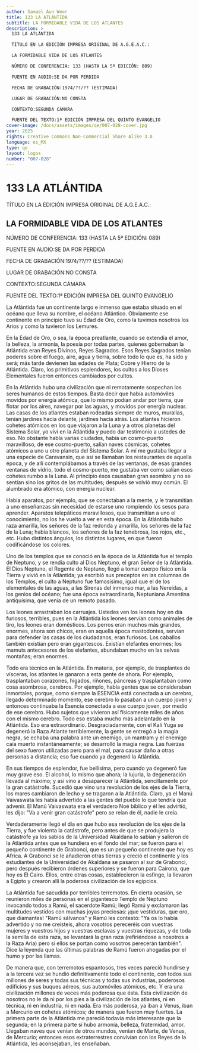 ```yaml
---
author: Samael Aun Weor
title: 133 LA ATLÁNTIDA
subtitle: LA FORMIDABLE VIDA DE LOS ATLANTES
description: >
  133 LA ATLÁNTIDA

  TÍTULO EN LA EDICIÓN IMPRESA ORIGINAL DE A.G.E.A.C.:

  LA FORMIDABLE VIDA DE LOS ATLANTES

  NÚMERO DE CONFERENCIA: 133 (HASTA LA 5ª EDICIÓN: 089)

  FUENTE EN AUDIO:SE DA POR PERDIDA

  FECHA DE GRABACIÓN:1974/??/?? (ESTIMADA)

  LUGAR DE GRABACIÓN:NO CONSTA

  CONTEXTO:SEGUNDA CÁMARA

  FUENTE DEL TEXTO:1ª EDICIÓN IMPRESA DEL QUINTO EVANGELIO
cover-image: /docs/assets/images/qe/007-028-cover.jpg
year: 2025
rights: Creative Commons Non-Commercial Share Alike 3.0
language: es_MX
type: qe
layout: logos
number: "007-028"
---
```

# 133 LA ATLÁNTIDA

TÍTULO EN LA EDICIÓN IMPRESA ORIGINAL DE A.G.E.A.C.:

## LA FORMIDABLE VIDA DE LOS ATLANTES

NÚMERO DE CONFERENCIA: 133 (HASTA LA 5ª EDICIÓN: 089)

FUENTE EN AUDIO:SE DA POR PERDIDA

FECHA DE GRABACIÓN:1974/??/?? (ESTIMADA)

LUGAR DE GRABACIÓN:NO CONSTA

CONTEXTO:SEGUNDA CÁMARA

FUENTE DEL TEXTO:1ª EDICIÓN IMPRESA DEL QUINTO EVANGELIO

La Atlántida fue un continente largo e inmenso que estaba situado en el océano que lleva su nombre, el océano Atlántico. Obviamente ese continente en principio tuvo su Edad de Oro, como la tuvimos nosotros los Arios y como la tuvieron los Lemures.

En la Edad de Oro, o sea, la época preatlante, cuando se extendía el amor, la belleza, la armonía, la poesía por todas partes, quienes gobernaban la Atlántida eran Reyes Divinos, Reyes Sagrados. Esos Reyes Sagrados tenían poderes sobre el fuego, aire, agua y tierra, sobre todo lo que es, ha sido y será; más tarde devienen las edades de Plata; Cobre y Hierro de la Atlántida. Claro, los primitivos esplendores, los cultos a los Dioses Elementales fueron entonces cambiados por cultos.

En la Atlántida hubo una civilización que ni remotamente sospechan los seres humanos de estos tiempos. Basta decir que había automóviles movidos por energía atómica, que lo mismo podían andar por tierra, que flotar por los aires, navegar por las aguas, y movidos por energía nuclear. Las casas de los atlantes estaban rodeadas siempre de muros, murallas, tenían jardines hacia delante, jardines hacia atrás. Los atlantes hicieron cohetes atómicos en los que viajaron a la Luna y a otros planetas del Sistema Solar, yo viví en la Atlántida y puedo dar testimonio a ustedes de eso. No obstante había varias ciudades, había un cosmo-puerto maravilloso, de ese cosmo-puerto, salían naves cósmicas, cohetes atómicos a uno u otro planeta del Sistema Solar. A mí me gustaba llegar a una especie de Caravansin, que así se llamaban los restaurantes de aquella época, y de allí contemplábamos a través de las ventanas, de esas grandes ventanas de vidrio, todo el cosmo-puerto, me gustaba ver como salían esos cohetes rumbo a la Luna. Al principio ésos causaban gran asombro y no se sentían sino los gritos de las multitudes; después se volvió muy común. El alumbrado era atómico, con energía nuclear.

Había aparatos, por ejemplo, que se conectaban a la mente, y le transmitían a uno enseñanzas sin necesidad de estarse uno rompiendo los sesos para aprender. Aparatos telepáticos maravillosos, que transmitían a uno el conocimiento, no los he vuelto a ver en esta época. En la Atlántida hubo raza amarilla, los señores de la faz redonda y amarilla, los señores de la faz de la Luna; había blancos, los señores de la faz tenebrosa, los rojos, etc., etc. Hubo distintos ángulos, los distintos lugares, en que fueron codificándose los colores.

Uno de los templos que se conoció en la época de la Atlántida fue el templo de Neptuno, y se rendía culto al Dios Neptuno, el gran Señor de la Atlántida. El Dios Neptuno, el Regente de Neptuno, llegó a tomar cuerpo físico en la Tierra y vivió en la Atlántida; ya escribió sus preceptos en las columnas de los Templos, el culto a Neptuno fue famosísimo, igual que el de los elementales de las aguas, a las Sirenas del inmenso mar, a las Nereidas, a los genios del océano; fue una época extraordinaria, Neptuniana Amentina antiquísima, que venía de un remoto pasado.

Los leones arrastraban los carruajes. Ustedes ven los leones hoy en día furiosos, terribles, pues en la Atlántida los leones servían como animales de tiro, los leones eran domésticos. Los perros eran muchos más grandes, enormes, ahora son chicos, eran en aquella época mastodontes, servían para defender las casas de los ciudadanos, eran furiosos. Los caballos también existían pero eran gigantescos. Existían elefantes enormes; los mamuts antecesores de los elefantes, abundaban mucho en las selvas montañas; eran enormes.

Todo era técnico en la Atlántida. En materia, por ejemplo, de trasplantes de vísceras, los atlantes le ganaron a esta gente de ahora. Por ejemplo, trasplantaban corazones, hígados, riñones, páncreas y trasplantaban como cosa asombrosa, cerebros. Por ejemplo, había gentes que se consideraban inmortales, porque, como siempre la ESENCIA está conectada a un cerebro, llegado determinado momento, ese cerebro lo pasaban a un cuerpo joven y entonces continuaba la Esencia conectada a ese cuerpo joven, por medio de ese cerebro. Hubo sujetos que vivieron así físicamente miles de años con el mismo cerebro. Todo eso estaba mucho más adelantado en la Atlántida. Eso era extraordinario. Desgraciadamente, con el Kali Yuga se degeneró la Raza Atlante terriblemente, la gente se entregó a la magia negra, se echaba una palabra ante un enemigo, un mantram y el enemigo caía muerto instantáneamente; se desarrolló la magia negra. Las fuerzas del sexo fueron utilizadas pero para el mal, para causar daño a otras personas a distancia; eso fue cuando ya degeneró la Atlántida.

En sus tiempos de esplendor, fue bellísima, pero cuando ya degeneró fue muy grave eso. El alcohol, lo mismo que ahora; la lujuria, la degeneración llevada al máximo; y así vino a desaparecer la Atlántida, sencillamente por la gran catástrofe. Sucedió que vino una revolución de los ejes de la Tierra, los mares cambiaron de lecho y se tragaron a la Atlántida. Claro, ya el Manú Vaivaswata les había advertido a las gentes del pueblo lo que tendría que advenir. El Manú Vaivaswata era el verdadero Noé bíblico y él les advirtió, les dijo: "Va a venir gran catástrofe" pero se reían de él, nadie le creía.

Verdaderamente llegó el día en que hubo esa revolución de los ejes de la Tierra, y fue violenta la catástrofe, pero antes de que se produjera la catástrofe ya los sabios de la Universidad Akaldana lo sabían y salieron de la Atlántida antes que se hundiera en el fondo del mar; se fueron para el pequeño continente de Grabonci, que es un pequeño continente que hoy es Africa. A Grabonci se le añadieron otras tierras y creció el continente y los estudiantes de la Universidad de Akaldana se pasaron al sur de Grabonci, pero después recibieron órdenes superiores y se fueron para Cairona, que hoy es El Cairo. Ellos, entre otras cosas, establecieron la esfinge, la llevaron a Egipto y crearon allí la poderosa civilización de los egipcios.

La Atlántida fue sacudida por terribles terremotos. En cierta ocasión, se reunieron miles de personas en el gigantesco Templo de Neptuno invocando todos a Ramú, el sacerdote Ramú; llegó Ramú y exclamaron las multitudes vestidos con muchas joyas preciosas: ¡que vestiduras, que oro, que diamantes! "Ramú sálvanos" y Ramú les contestó: "Ya os lo había advertido y no me creísteis, ahora vosotros pereceréis con vuestras mujeres y vuestros hijos y vuestras esclavas y vuestras riquezas, y de toda la semilla de esta raza, se levantará la gran raza (refiriéndose a nosotros a la Raza Aria) pero si ellos se portan como vosotros perecerán también". Dice la leyenda que las últimas palabras de Ramú fueron ahogadas por el humo y por las llamas.

De manera que, con terremotos espantosos, tres veces pareció hundirse y a la tercera vez se hundió definitivamente todo el continente, con todos sus millones de seres y todas sus técnicas y todas sus industrias, poderosos edificios y sus buques aéreos, sus automóviles atómicos, etc. Y era una civilización millones de veces más poderosa que ésta. Esta civilización de nosotros no le da ni por los pies a la civilización de los atlantes, ni en técnica, ni en industria, ni en nada. Era más poderosa, ya iban a Venus, iban a Mercurio en cohetes atómicos; de manera que fueron muy fuertes. La primera parte de la Atlántida me pareció todavía más interesante que la segunda; en la primera parte sí hubo armonía, belleza, fraternidad, amor. Llegaban naves que venían de otros mundos, venían de Marte, de Venus, de Mercurio; entonces esos extraterrestres convivían con los Reyes de la Atlántida, les aconsejaban, les enseñaban.


